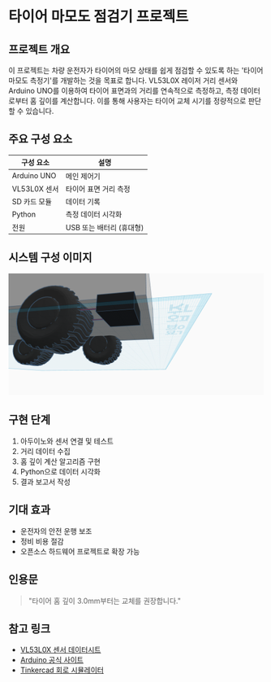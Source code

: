 
# 타이어 마모도 점검기 프로젝트


## 프로젝트 개요
이 프로젝트는 차량 운전자가 타이어의 마모 상태를 쉽게 점검할 수 있도록 하는
'타이어 마모도 측정기'를 개발하는 것을 목표로 합니다.
VL53L0X 레이저 거리 센서와 Arduino UNO를 이용하여
타이어 표면과의 거리를 연속적으로 측정하고, 측정 데이터로부터 홈 깊이를 계산합니다.
이를 통해 사용자는 타이어 교체 시기를 정량적으로 판단할 수 있습니다.

## 주요 구성 요소
| 구성 요소 | 설명 |
|------------|------|
| Arduino UNO | 메인 제어기 |
| VL53L0X 센서 | 타이어 표면 거리 측정 |
| SD 카드 모듈 | 데이터 기록 |
| Python | 측정 데이터 시각화 |
| 전원 | USB 또는 배터리 (휴대형) |

## 시스템 구성 이미지
![장치 예시 이미지](https://github.com/soi23476/osd/blob/707e5622edd130254453dff9db4be316de7279d8/Fabulous%20Fyyran-Jaagub%20(2).png)

## 구현 단계
1. 아두이노와 센서 연결 및 테스트
2. 거리 데이터 수집
3. 홈 깊이 계산 알고리즘 구현
4. Python으로 데이터 시각화
5. 결과 보고서 작성

## 기대 효과
- 운전자의 안전 운행 보조  
- 정비 비용 절감  
- 오픈소스 하드웨어 프로젝트로 확장 가능  

## 인용문
>"타이어 홈 깊이 3.0mm부터는 교체를 권장합니다."

## 참고 링크
- [VL53L0X 센서 데이터시트](https://www.st.com/resource/en/datasheet/vl53l0x.pdf)
- [Arduino 공식 사이트](https://www.arduino.cc/)
- [Tinkercad 회로 시뮬레이터](https://www.tinkercad.com/)

